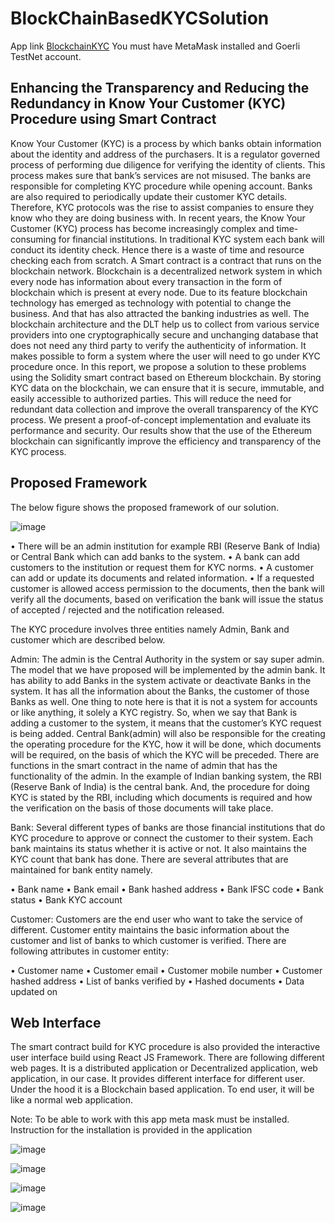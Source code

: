 # BlockChainBasedKYCSolution
App link [BlockchainKYC](https://kycdapp.netlify.com)
You must have MetaMask installed and Goerli TestNet account. 
## Enhancing the Transparency and Reducing the Redundancy in Know Your Customer (KYC) Procedure using Smart Contract
Know Your Customer (KYC) is a process by which banks obtain information about the identity and address of the purchasers. It is a regulator governed process of performing due diligence for verifying the identity of clients. This process makes sure that bank’s services are not misused. The banks are responsible for completing KYC procedure while opening account. Banks are also required to periodically update their customer KYC details. Therefore, KYC protocols was the rise to assist companies to ensure they know who they are doing business with. In recent years, the Know Your Customer (KYC) process has become increasingly complex and time-consuming for financial institutions.  In traditional KYC system each bank will conduct its identity check. Hence there is a waste of time and resource checking each from scratch. A Smart contract is a contract that runs on the blockchain network. Blockchain is a decentralized network system in which every node has information about every transaction in the form of blockchain which is present at every node. Due to its feature blockchain technology has emerged as technology with potential to change the business. And that has also attracted the banking industries as well.  The blockchain architecture and the DLT help us to collect from various service providers into one cryptographically secure and unchanging database that does not need any third party to verify the authenticity of information. It makes possible to form a system where the user will need to go under KYC procedure once. In this report, we propose a solution to these problems using the Solidity smart contract based on Ethereum blockchain. By storing KYC data on the blockchain, we can ensure that it is secure, immutable, and easily accessible to authorized parties. This will reduce the need for redundant data collection and improve the overall transparency of the KYC process. We present a proof-of-concept implementation and evaluate its performance and security. Our results show that the use of the Ethereum blockchain can significantly improve the efficiency and transparency of the KYC process.

## Proposed Framework
The below figure shows the proposed framework of our solution.

 ![image](https://user-images.githubusercontent.com/52879143/211798670-504ae225-25f5-4a69-b52c-c5a1ac7df060.png)

•	There will be an admin institution for example RBI (Reserve Bank of India) or Central Bank which can add banks to the system. 
•	A bank can add customers to the institution or request them for KYC norms. 
•	A customer can add or update its documents and related information. 
•	If a requested customer is allowed access permission to the documents, then the bank will verify all the documents, based on verification the bank will issue the status of accepted / rejected and the notification released.

The KYC procedure involves three entities namely Admin, Bank and customer which are described below.

Admin: The admin is the Central Authority in the system or say super admin. The model that we have proposed will be implemented by the admin bank. It has ability to add Banks in the system activate or deactivate Banks in the system. It has all the information about the Banks, the customer of those Banks as well. One thing to note here is that it is not a system for accounts or like anything, it solely a KYC registry. So, when we say that Bank is adding a customer to the system, it means that the customer’s KYC request is being added. Central Bank(admin) will also be responsible for the creating the operating procedure for the KYC, how it will be done, which documents will be required, on the basis of which the KYC will be preceded. There are functions in the smart contract in the name of admin that has the functionality of the admin. In the example of Indian banking system, the RBI (Reserve Bank of India) is the central bank. And, the procedure for doing KYC is stated by the RBI, including which documents is required and how the verification on the basis of those documents will take place.


Bank: Several different types of banks are those financial institutions that do KYC procedure to approve or connect the customer to their system. Each bank maintains its status whether it is active or not. It also maintains the KYC count that bank has done. There are several attributes that are maintained for bank entity namely.

•	Bank name
•	Bank email
•	Bank hashed address
•	Bank IFSC code
•	Bank status
•	Bank KYC account

 
Customer: Customers are the end user who want to take the service of different. Customer entity maintains the basic information about the customer and list of banks to which customer is verified. There are following attributes in customer entity:

•	Customer name
•	Customer email
•	Customer mobile number
•	Customer hashed address
•	List of banks verified by
•	Hashed documents
•	Data updated on

## Web Interface
The smart contract build for KYC procedure is also provided the interactive user interface build using React JS Framework. There are following different web pages. It is a distributed application or Decentralized application, web application, in our case. It provides different interface for different user. Under the hood it is a Blockchain based application. To end user, it will be like a normal web application.

Note: To be able to work with this app meta mask must be installed. Instruction for the installation is provided in the application

![image](https://user-images.githubusercontent.com/52879143/211799724-1be41aee-33da-459a-bfa6-74e9d2993772.png)

![image](https://user-images.githubusercontent.com/52879143/211799757-ff2c6351-713e-4fbe-9e00-1dbca7a4f470.png)

![image](https://user-images.githubusercontent.com/52879143/211799786-366094eb-d7ca-4efd-bcbf-93f3abaec72e.png)

![image](https://user-images.githubusercontent.com/52879143/211799815-f6d04723-3bf3-41d8-908b-b146f5340ce6.png)


